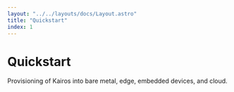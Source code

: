 ```yaml
---
layout: "../../layouts/docs/Layout.astro"
title: "Quickstart"
index: 1
---
```


# Quickstart

Provisioning of Kairos into bare metal, edge, embedded devices, and cloud.
